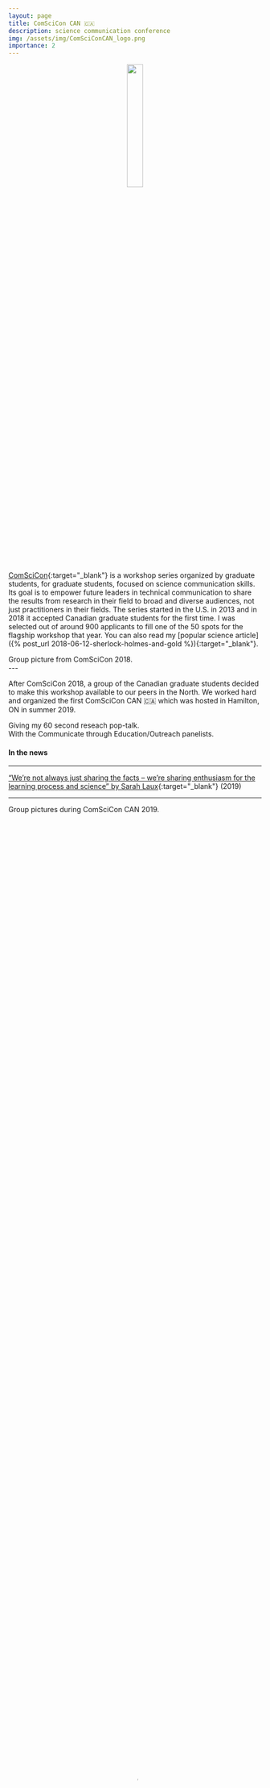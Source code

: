 ```yaml
---
layout: page
title: ComSciCon CAN 🇨🇦
description: science communication conference
img: /assets/img/ComSciConCAN_logo.png
importance: 2
---
```



 <center>
 <img src="{{ site.baseurl }}/assets/img/ComSciConCAN_logo.png"  height="25%" width="25%">
 </center>
 <br/>

 [ComSciCon](https://comscicon.com/){:target="\_blank"} is a workshop series organized by graduate students, for graduate students, focused on science communication skills.  Its goal is to empower future leaders in technical communication to share the results from research in their field to broad and diverse audiences, not just practitioners in their fields. The series started in the U.S. in 2013 and in 2018 it accepted Canadian graduate students for the first time. I was selected out of around 900 applicants to fill one of the 50 spots for the flagship workshop that year. You can also read my [popular science article]({% post_url 2018-06-12-sherlock-holmes-and-gold %}){:target="\_blank"}.

 <div class="row justify-content-sm-center">
    <div class="col-sm-8 mt-3 mt-md-0">
        <img class="img-fluid" src="{{ site.baseurl }}/assets/img/comscicon18.jpeg" alt="" title="Group picture from ComSciCon 2018"/>
    </div>
</div>
<div class="caption">
     Group picture from ComSciCon 2018.
</div>
---

 After ComSciCon 2018, a group of the Canadian graduate students decided to make this workshop available to our peers in the North. We worked hard and organized the first ComSciCon CAN 🇨🇦 which was hosted in Hamilton, ON in summer 2019.

<div class="row justify-content-sm-center">
    <div class="col-sm mt-3 mt-md-0">
        <img class="img-fluid" src="{{ site.baseurl }}/assets/img/comscicon19_me2.jpg" alt="" title="Giving my 60 second reseach pop-talk"/>
        <div class="caption">
            Giving my 60 second reseach pop-talk.
        </div>
    </div>
    <div class="col-sm-7 mt-3 mt-md-0">
        <img class="img-fluid" src="{{ site.baseurl }}/assets/img/comscicon19_panel2.jpg" alt="" title="With the Communicate through Education/Outreach panelists"/>
        <div class="caption">
            With the Communicate through Education/Outreach panelists.
        </div>
    </div>
</div>


#### In the news

---

<i class="far fa-newspaper"></i> [“We’re not always just sharing the facts – we’re sharing enthusiasm for the learning process and science” by Sarah Laux](https://dailynews.mcmaster.ca/articles/were-not-always-just-sharing-the-facts-were-sharing-enthusiasm-for-the-learning-process-and-science/){:target="\_blank"} (2019)

---

<div class="row justify-content-sm-center">
    <div class="col-sm-7 mt-3 mt-md-0">
        <img class="img-fluid" src="{{ site.baseurl }}/assets/img/comscicon19_all.jpg" alt="" title="Group picture at the Phoenix"/>
    </div>
    <div class="col-sm mt-2 mt-md-0">
        <img class="img-fluid" src="{{ site.baseurl }}/assets/img/comscicon19.gif" alt="" title="Group picture at black box theatre"/>
    </div>
</div>
<div class="caption">
     Group pictures during ComSciCon CAN 2019.
</div>


<p>
	<center>
	 <video autoplay loop controls width="100%" height="100%" poster="{{ site.baseurl }}/assets/img/comsci_con_2019.jpg"> <source src="{{ site.baseurl }}/assets/vid/comsci_con_2019.mp4" type="video/mp4"></video>
	</center>
	<div class="col three caption">
    <i class="fa fa-video"></i> Promotional video for ComSciCon CAN by <a href= "https://www.instagram.com/zacharyjguy/?hl=en" target="_blank">@zacharyjguy</a>.
    </div>
</p>
